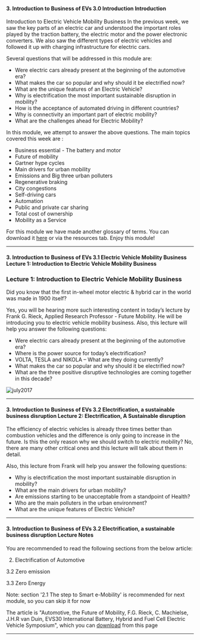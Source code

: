 #### 3. Introduction to Business of EVs   3.0 Introduction   Introduction

Introduction to Electric Vehicle Mobility Business
In the previous week, we saw  the key parts of an electric car and understood the important roles played by the traction battery, the electric motor and the power electronic converters. We also saw the different types of electric vehicles and followed it up with charging infrastructure for electric cars. 

Several questions that will be addressed in this module are:

* Were electric cars already present at the beginning of the automotive era?
* What makes the car so popular and why should it be electrified now?
* What are the unique features of an Electric Vehicle?
* Why is electrification the most important sustainable disruption in mobility?
* How is the acceptance of automated driving in different countries? 
* Why is connectivity an important part of electric mobility?
* What are the challenges ahead for Electric Mobility?

In this module, we attempt to answer the above questions. The main topics covered this week are :

* Business essential - The battery and motor
* Future of mobility
* Gartner hype cycles
* Main drivers for urban mobility
* Emissions and Big three urban polluters
* Regenerative braking
* City congestions
* Self-driving cars
* Automation
* Public and private car sharing
* Total cost of ownership
* Mobility as a Service

For this module we have made another glossary of terms. You can download it [here](https://prod-edxapp.edx-cdn.org/assets/courseware/v1/7712c6a453f078a3a1071aa5df0e6335/asset-v1:DelftX+eCARS1x+1T2018a+type@asset+block/EV_Glossary_of_Terms_M3_eCARS1X.pdf) or via the resources tab. Enjoy this module!

---

#### 3. Introduction to Business of EVs   3.1 Electric Vehicle Mobility Business   Lecture 1: Introduction to Electric Vehicle Mobility Business

### Lecture 1: Introduction to Electric Vehicle Mobility Business


Did you know that the first in-wheel motor electric & hybrid car in the world was made in 1900 itself? 

Yes, you will be hearing more such interesting content in today’s lecture by Frank G. Rieck, Applied Research Professor - Future Mobility. He will be introducing you to electric vehicle mobility business. Also, this lecture will help you answer the following questions:

* Were electric cars already present at the beginning of the automotive era?
* Where is the power source for today’s electrification?
* VOLTA, TESLA and NIKOLA – What are they doing currently?
* What makes the car so popular and why should it be electrified now?
* What are the three positive disruptive technologies are coming together in this decade?

![july2017](https://prod-edxapp.edx-cdn.org/assets/courseware/v1/d1687e22f286e98c4f6fe268b110ae18/asset-v1:DelftX+eCARS1x+1T2018a+type@asset+block/GartnerHypeCycle.png)

---

#### 3. Introduction to Business of EVs   3.2 Electrification, a sustainable business disruption   Lecture 2: Electrification, A Sustainable disruption


The efficiency of electric vehicles is already three times better than combustion vehicles and the difference is only going to increase in the future. Is this the only reason why we should switch to electric mobility? No, there are many other critical ones and this lecture will talk about them in detail.

Also, this lecture from Frank will help you answer the following questions:

* Why is electrification the most important sustainable disruption in mobility?
* What are the main drivers for urban mobility? 
* Are emissions starting to be unacceptable from a standpoint of Health?
* Who are the main polluters in the urban environment?
* What are the unique features of Electric Vehicle?



---

#### 3. Introduction to Business of EVs   3.2 Electrification, a sustainable business disruption   Lecture Notes

You are recommended to read the following sections from the below article:

2. Electrification of Automotive

3.2 Zero emission

3.3 Zero Energy

Note: section '2.1 The step to Smart e-Mobility' is recommended for next module, so you can skip it for now

The article is "Automotive, the Future of Mobility, F.G. Rieck, C. Machielse, J.H.R van Duin, EVS30 International Battery, 
Hybrid and Fuel Cell Electric Vehicle Symposium", which you can [download](https://www.researchgate.net/publication/320490142_The_Future_of_Mobility) from this page

---


